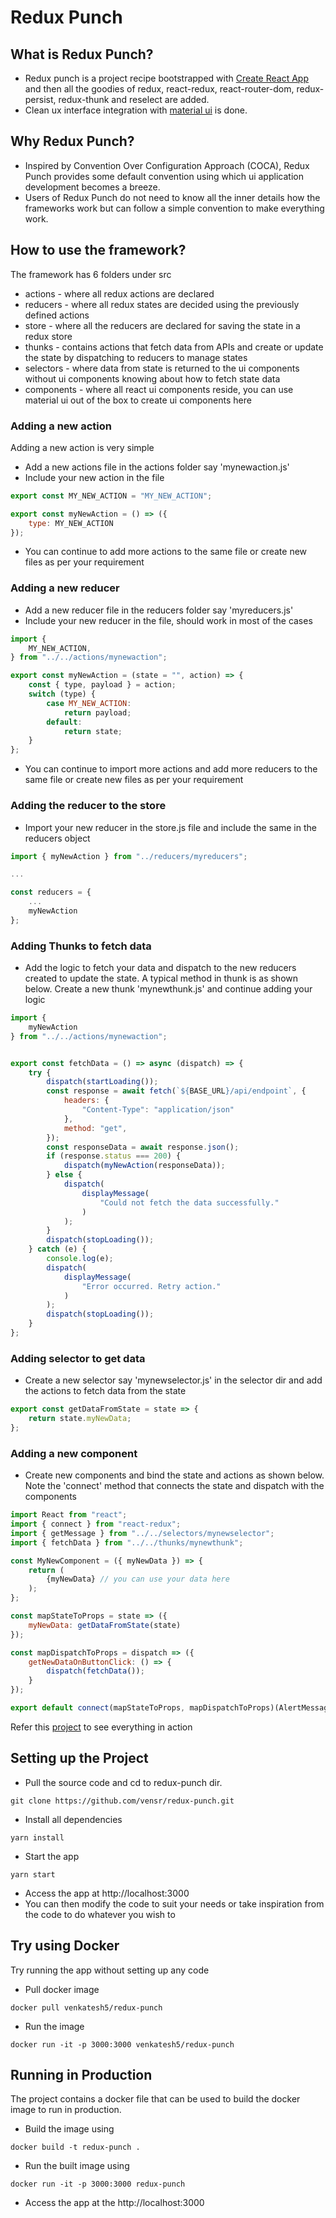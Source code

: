 # Redux Punch
## What is Redux Punch?

* Redux punch is a project recipe bootstrapped with [Create React App](https://github.com/facebook/create-react-app) and then all the goodies of redux, react-redux, react-router-dom, redux-persist, redux-thunk and reselect are added. 
* Clean ux interface integration with [material ui](https://mui.com/) is done.

## Why Redux Punch?

* Inspired by Convention Over Configuration Approach (COCA), Redux Punch provides some default convention using which ui application development becomes a breeze.
* Users of Redux Punch do not need to know all the inner details how the frameworks work but can follow a simple convention to make everything work.

## How to use the framework?
The framework has 6 folders under src

* actions - where all redux actions are declared
* reducers - where all redux states are decided using the previously defined actions
* store - where all the reducers are declared for saving the state in a redux store
* thunks - contains actions that fetch data from APIs and create or update the state by dispatching to reducers to manage states
* selectors - where data from state is returned to the ui components without ui components knowing about how to fetch state data
* components - where all react ui components reside, you can use material ui out of the box to create ui components here

### Adding a new action

Adding a new action is very simple

* Add a new actions file in the actions folder say 'mynewaction.js'
* Include your new action in the file
```js
export const MY_NEW_ACTION = "MY_NEW_ACTION";

export const myNewAction = () => ({
    type: MY_NEW_ACTION
});

```
* You can continue to add more actions to the same file or create new files as per your requirement

### Adding a new reducer

* Add a new reducer file in the reducers folder say 'myreducers.js'
* Include your new reducer in the file, should work in most of the cases
```js
import {
    MY_NEW_ACTION,
} from "../../actions/mynewaction";

export const myNewAction = (state = "", action) => {
    const { type, payload } = action;
    switch (type) {
        case MY_NEW_ACTION:
            return payload;
        default:
            return state;
    }
};
```
* You can continue to import more actions and add more reducers to the same file or create new files as per your requirement

### Adding the reducer to the store
* Import your new reducer in the store.js file and include the same in the reducers object
```js
import { myNewAction } from "../reducers/myreducers";

...

const reducers = {
    ...
    myNewAction
};

```

### Adding Thunks to fetch data
* Add the logic to fetch your data and dispatch to the new reducers created to update the state. A typical method in thunk is as shown below. Create a new thunk 'mynewthunk.js' and continue adding your logic
```js
import {
    myNewAction
} from "../../actions/mynewaction";


export const fetchData = () => async (dispatch) => {
    try {
        dispatch(startLoading());
        const response = await fetch(`${BASE_URL}/api/endpoint`, {
            headers: {
                "Content-Type": "application/json"
            },
            method: "get",
        });
        const responseData = await response.json();
        if (response.status === 200) {
            dispatch(myNewAction(responseData));
        } else {
            dispatch(
                displayMessage(
                    "Could not fetch the data successfully."
                )
            );
        }
        dispatch(stopLoading());
    } catch (e) {
        console.log(e);
        dispatch(
            displayMessage(
                "Error occurred. Retry action."
            )
        );
        dispatch(stopLoading());
    }
};
```
### Adding selector to get data
* Create a new selector say 'mynewselector.js' in the selector dir and add the actions to fetch data from the state
```js
export const getDataFromState = state => {
    return state.myNewData;
};

```
### Adding a new component

* Create new components and bind the state and actions as shown below. Note the 'connect' method that connects the state and dispatch with the components
```js
import React from "react";
import { connect } from "react-redux";
import { getMessage } from "../../selectors/mynewselector";
import { fetchData } from "../../thunks/mynewthunk";

const MyNewComponent = ({ myNewData }) => {
    return (
        {myNewData} // you can use your data here
    );
};

const mapStateToProps = state => ({
    myNewData: getDataFromState(state)
});

const mapDispatchToProps = dispatch => ({
    getNewDataOnButtonClick: () => {
        dispatch(fetchData());
    }
});

export default connect(mapStateToProps, mapDispatchToProps)(AlertMessage);

```

Refer this [project](https://github.com/publicissapient-engineering/test-compass/tree/master/anoroc-ui) to see everything in action 

## Setting up the Project

* Pull the source code and cd to redux-punch dir.
```
git clone https://github.com/vensr/redux-punch.git
```
* Install all dependencies
```
yarn install
```
* Start the app
```
yarn start
```
* Access the app at http://localhost:3000
* You can then modify the code to suit your needs or take inspiration from the code to do whatever you wish to

## Try using Docker

Try running the app without setting up any code

* Pull docker image
```
docker pull venkatesh5/redux-punch
```
* Run the image
```
docker run -it -p 3000:3000 venkatesh5/redux-punch
```

## Running in Production

The project contains a docker file that can be used to build the docker image to run in production. 

* Build the image using
```
docker build -t redux-punch .
```
* Run the built image using 
```
docker run -it -p 3000:3000 redux-punch
```
* Access the app at the http://localhost:3000

